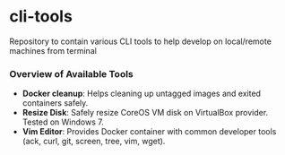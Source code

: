 # cli-tools
Repository to contain various CLI tools to help develop on local/remote machines from terminal

### Overview of Available Tools
* __Docker cleanup__: Helps cleaning up untagged images and exited containers safely.
* __Resize Disk__: Safely resize CoreOS VM disk on VirtualBox provider. Tested on Windows 7.
* __Vim Editor__: Provides Docker container with common developer tools (ack, curl, git, screen, tree, vim, wget).

